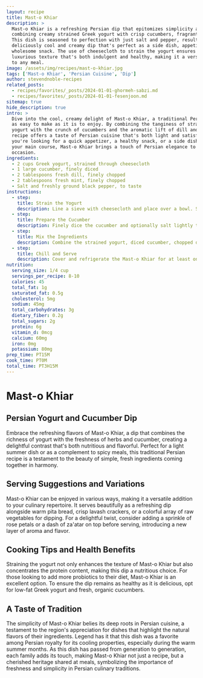 ```yaml
---
layout: recipe
title: Mast-o Khiar
description: >
  Mast-o Khiar is a refreshing Persian dip that epitomizes simplicity and flavor,
  combining creamy strained Greek yogurt with crisp cucumbers, fragrant dill, and mint.
  This dish is seasoned to perfection with just salt and pepper, resulting in a
  deliciously cool and creamy dip that's perfect as a side dish, appetizer, or a
  wholesome snack. The use of cheesecloth to strain the yogurt ensures a thick,
  luxurious texture that's both indulgent and healthy, making it a versatile addition
  to any meal.
image: /assets/img/recipes/mast-o-khiar.jpg
tags: ['Mast-o Khiar', 'Persian Cuisine', 'Dip']
author: stevendnoble-recipes
related_posts:
  - recipes/favorites/_posts/2024-01-01-ghormeh-sabzi.md
  - recipes/favorites/_posts/2024-01-01-fesenjoon.md
sitemap: true
hide_description: true
intro: >
  Dive into the cool, creamy delight of Mast-o Khiar, a traditional Persian dip that's
  as easy to make as it is to enjoy. By combining the tanginess of strained Greek
  yogurt with the crunch of cucumbers and the aromatic lift of dill and mint, this
  recipe offers a taste of Persian cuisine that's both light and satisfying. Whether
  you're looking for a quick appetizer, a healthy snack, or a side dish to complement
  your main course, Mast-o Khiar brings a touch of Persian elegance to any dining
  occasion.
ingredients:
  - 2 cups Greek yogurt, strained through cheesecloth
  - 1 large cucumber, finely diced
  - 2 tablespoons fresh dill, finely chopped
  - 2 tablespoons fresh mint, finely chopped
  - Salt and freshly ground black pepper, to taste
instructions:
  - step:
    title: Strain the Yogurt
    description: Line a sieve with cheesecloth and place over a bowl. Spoon the Greek yogurt into the cheesecloth and allow it to strain in the refrigerator for 3-4 hours, or until the yogurt reaches a thick, creamy consistency.
  - step:
    title: Prepare the Cucumber
    description: Finely dice the cucumber and optionally salt lightly to draw out excess water. Let it sit for a few minutes, then gently squeeze out the moisture using a clean towel or paper towels.
  - step:
    title: Mix the Ingredients
    description: Combine the strained yogurt, diced cucumber, chopped dill, and mint in a bowl. Season with salt and pepper to taste, and mix well until all ingredients are evenly distributed.
  - step:
    title: Chill and Serve
    description: Cover and refrigerate the Mast-o Khiar for at least one hour to allow the flavors to meld. Serve chilled as a dip with flatbread, crackers, or vegetable sticks.
nutrition:
  serving_size: 1/4 cup
  servings_per_recipe: 8-10
  calories: 45
  total_fat: 1g
  saturated_fat: 0.5g
  cholesterol: 5mg
  sodium: 45mg
  total_carbohydrates: 3g
  dietary_fiber: 0.2g
  total_sugars: 2g
  protein: 6g
  vitamin_d: 0mcg
  calcium: 60mg
  iron: 0mg
  potassium: 80mg
prep_time: PT15M
cook_time: PT0M
total_time: PT3H15M
---
```


# Mast-o Khiar

## Persian Yogurt and Cucumber Dip

Embrace the refreshing flavors of Mast-o Khiar, a dip that combines the richness of yogurt with the freshness of herbs and cucumber, creating a delightful contrast that's both nutritious and flavorful. Perfect for a light summer dish or as a complement to spicy meals, this traditional Persian recipe is a testament to the beauty of simple, fresh ingredients coming together in harmony.

## Serving Suggestions and Variations

Mast-o Khiar can be enjoyed in various ways, making it a versatile addition to your culinary repertoire. It serves beautifully as a refreshing dip alongside warm pita bread, crisp lavash crackers, or a colorful array of raw vegetables for dipping. For a delightful twist, consider adding a sprinkle of rose petals or a dash of za'atar on top before serving, introducing a new layer of aroma and flavor.

## Cooking Tips and Health Benefits

Straining the yogurt not only enhances the texture of Mast-o Khiar but also concentrates the protein content, making this dip a nutritious choice. For those looking to add more probiotics to their diet, Mast-o Khiar is an excellent option. To ensure the dip remains as healthy as it is delicious, opt for low-fat Greek yogurt and fresh, organic cucumbers.

## A Taste of Tradition

The simplicity of Mast-o Khiar belies its deep roots in Persian cuisine, a testament to the region's appreciation for dishes that highlight the natural flavors of their ingredients. Legend has it that this dish was a favorite among Persian royalty for its cooling properties, especially during the warm summer months. As this dish has passed from generation to generation, each family adds its touch, making Mast-o Khiar not just a recipe, but a cherished heritage shared at meals, symbolizing the importance of freshness and simplicity in Persian culinary traditions.